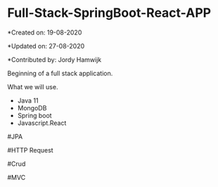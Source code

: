 # Full-Stack-SpringBoot-React-APP

*Created on: 19-08-2020

*Updated on: 27-08-2020

*Contributed by: Jordy Hamwijk



Beginning of a full stack application.


What we will use.
- Java 11
- MongoDB
- Spring boot
- Javascript.React

#JPA

#HTTP Request

#Crud

#MVC
